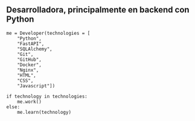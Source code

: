 ## Desarrolladora, principalmente en backend con Python

```
me = Developer(technologies = [
    "Python",
    "FastAPI",
    "SQLAlchemy",
    "Git",
    "GitHub",
    "Docker",
    "Nginx",
    "HTML",
    "CSS",
    "Javascript"])  

if technology in technologies:  
    me.work()  
else:  
    me.learn(technology)  
```

<!--   
**Vir-e/Vir-e** is a ✨ _special_ ✨ repository because its `README.md` (this file) appears on your GitHub profile.

Here are some ideas to get you started:

- 🔭 I’m currently working on ...
- 🌱 I’m currently learning ...
- 👯 I’m looking to collaborate on ...
- 🤔 I’m looking for help with ...
- 💬 Ask me about ...
- 📫 How to reach me: ...
- 😄 Pronouns: ...
- ⚡ Fun fact: ...

-->



